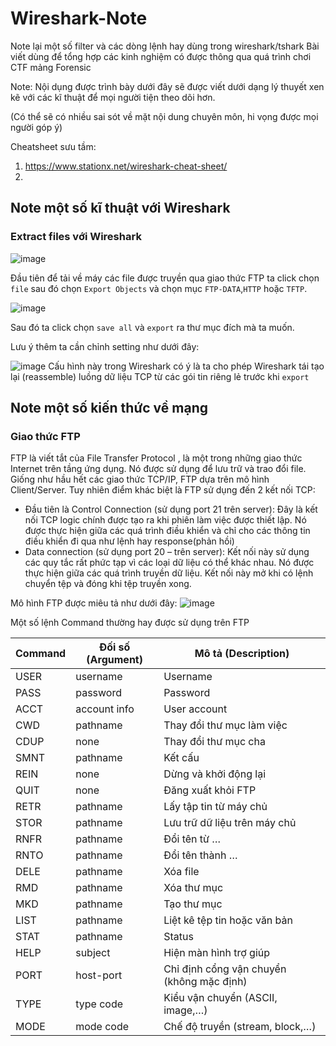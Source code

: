 # Wireshark-Note
Note lại một số filter và các dòng lệnh hay dùng trong wireshark/tshark
Bài viết dùng để tổng hợp các kinh nghiệm có được thông qua quá trình chơi CTF mảng Forensic

Note: Nội dụng được trình bày dưới đây sẽ được viết dưới dạng lý thuyết xen kẽ với các kĩ thuật để mọi người tiện theo dõi hơn. 

(Có thể sẽ có nhiều sai sót về mặt nội dung chuyên môn, hi vọng được mọi người góp ý)

Cheatsheet sưu tầm: 
1. https://www.stationx.net/wireshark-cheat-sheet/
2. 
## Note một số kĩ thuật với Wireshark
### Extract files với Wireshark

![image](https://github.com/user-attachments/assets/d3a55160-0d70-47c0-8c5b-58a182fc7a5d)

Đầu tiên để tải về máy các file được truyền qua giao thức FTP ta click chọn `file` sau đó chọn `Export Objects` và chọn mục `FTP-DATA`,`HTTP` hoặc `TFTP`. 

![image](https://github.com/user-attachments/assets/04cc9404-3e54-46f0-b5d3-13c19ba4c98b)

Sau đó ta click chọn `save all` và `export` ra thư mục đích mà ta muốn.


Lưu ý thêm ta cần chỉnh setting như dưới đây: 

![image](https://github.com/user-attachments/assets/2468baca-c87d-49ef-bec8-b585b1ec5a0b)
Cấu hình này trong Wireshark có ý là ta cho phép Wireshark tái tạo lại (reassemble) luồng dữ liệu TCP từ các gói tin riêng lẻ trước khi `export`




## Note một số kiến thức về mạng

### Giao thức FTP
FTP là viết tắt của File Transfer Protocol , là một trong những giao thức Internet trên tầng ứng dụng. Nó được sử dụng để lưu trữ và trao đổi file. 
Giống như hầu hết các giao thức TCP/IP, FTP dựa trên mô hình Client/Server. Tuy nhiên điểm khác biệt là FTP sử dụng đến 2 kết nối TCP:

- Đầu tiên là Control Connection (sử dụng port 21 trên server): Đây là kết nối TCP logic chính được tạo ra khi phiên làm việc được thiết lập. Nó được thực hiện giữa các quá trình điều khiển và chỉ cho các thông tin điều khiển đi qua như lệnh hay response(phản hồi)
- Data connection (sử dụng port 20 – trên server): Kết nối này sử dụng các quy tắc rất phức tạp vì các loại dữ liệu có thể khác nhau. Nó được thực hiện giữa các quá trình truyền dữ liệu. Kết nối này mở khi có lệnh chuyển tệp và đóng khi tệp truyền xong.


Mô hình FTP được miêu tả như dưới đây: 
![image](https://github.com/user-attachments/assets/a410b49a-c88b-4f97-934a-e9fd7dffcdc8)

Một số lệnh Command thường hay được sử dụng trên FTP

| Command | Đối số (Argument) | Mô tả (Description)                          |
|---------|--------------------|----------------------------------------------|
| USER    | username          | Username                                     |
| PASS    | password          | Password                                     |
| ACCT    | account info      | User account                                 |
| CWD     | pathname          | Thay đổi thư mục làm việc                    |
| CDUP    | none              | Thay đổi thư mục cha                         |
| SMNT    | pathname          | Kết cấu                                      |
| REIN    | none              | Dừng và khởi động lại                        |
| QUIT    | none              | Đăng xuất khỏi FTP                           |
| RETR    | pathname          | Lấy tập tin từ máy chủ                       |
| STOR    | pathname          | Lưu trữ dữ liệu trên máy chủ                 |
| RNFR    | pathname          | Đổi tên từ …                                 |
| RNTO    | pathname          | Đổi tên thành …                              |
| DELE    | pathname          | Xóa file                                     |
| RMD     | pathname          | Xóa thư mục                                  |
| MKD     | pathname          | Tạo thư mục                                  |
| LIST    | pathname          | Liệt kê tệp tin hoặc văn bản                 |
| STAT    | pathname          | Status                                       |
| HELP    | subject           | Hiện màn hình trợ giúp                       |
| PORT    | host-port         | Chỉ định cổng vận chuyển (không mặc định)    |
| TYPE    | type code         | Kiểu vận chuyển (ASCII, image,…)             |
| MODE    | mode code         | Chế độ truyền (stream, block,…)              |

